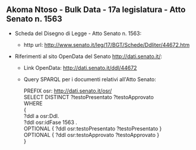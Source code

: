 ## Akoma Ntoso - Bulk Data - 17a legislatura - Atto Senato n. 1563 ##

* Scheda del Disegno di Legge - Atto Senato n. 1563:
	* http url: http://www.senato.it/leg/17/BGT/Schede/Ddliter/44672.htm

* Riferimenti al sito OpenData del Senato http://dati.senato.it/:
	* Link OpenData: http://dati.senato.it/ddl/44672
	* Query SPARQL per i documenti relativi all'Atto Senato:

        PREFIX osr: <http://dati.senato.it/osr/>  
		SELECT DISTINCT ?testoPresentato ?testoApprovato  
		WHERE  
		{  
		    ?ddl a osr:Ddl.  
		    ?ddl osr:idFase 1563 .  
		    OPTIONAL { ?ddl osr:testoPresentato ?testoPresentato }  
		    OPTIONAL { ?ddl osr:testoApprovato ?testoApprovato }  
		}
		